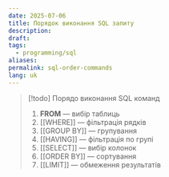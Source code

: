 ```yaml
---
date: 2025-07-06
title: Порядок виконання SQL запиту
description: 
draft: 
tags:
  - programming/sql
aliases: 
permalink: sql-order-commands
lang: uk
---
```


> [!todo] Порядо виконання SQL команд
> 1. **FROM** — вибір таблиць
> 2. [[WHERE]] — фільтрація рядків
> 3. [[GROUP BY]] — групування
> 4. [[HAVING]] — фільтрація по групі
> 5. [[SELECT]] — вибір колонок
> 6. [[ORDER BY]] — сортування
> 7. [[LIMIT]] — обмеження результатів
